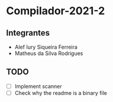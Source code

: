 # Compilador-2021-2

## Integrantes

- Alef Iury Siqueira Ferreira
- Matheus da Silva Rodrigues

## TODO

- [ ] Implement scanner
- [ ] Check why the readme is a binary file
